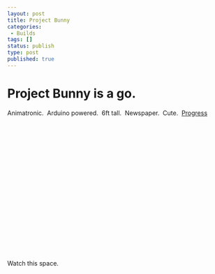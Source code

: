 ```yaml
---
layout: post
title: Project Bunny
categories: 
 - Builds
tags: []
status: publish
type: post
published: true
---
```

# Project Bunny is a go. #

Animatronic.  Arduino powered.  6ft tall.  Newspaper.  Cute.  [Progress](http://www.flickr.com/search/?w=56677410%40N00&amp;q=bunny&amp;m=tags)

<object width="400" height="300"><param name="allowfullscreen" value="true" /><param name="allowscriptaccess" value="always" /><param name="movie" value="http://vimeo.com/moogaloop.swf?clip_id=4331221&amp;server=vimeo.com&amp;show_title=1&amp;show_byline=1&amp;show_portrait=0&amp;color=&amp;fullscreen=1" /><embed src="http://vimeo.com/moogaloop.swf?clip_id=4331221&amp;server=vimeo.com&amp;show_title=1&amp;show_byline=1&amp;show_portrait=0&amp;color=&amp;fullscreen=1" type="application/x-shockwave-flash" allowfullscreen="true" allowscriptaccess="always" width="400" height="300"></embed></object><br />

Watch this space.
